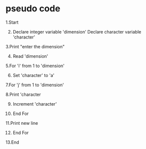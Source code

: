 # pseudo code
1.Start

 2. Declare integer variable 'dimension'
  Declare character variable 'character'
  
 3.Print "enter the dimension"

4. Read 'dimension'
  
 5.For 'i' from 1 to 'dimension'
 
 6. Set 'character' to 'a'
      
7.For 'j' from 1 to 'dimension'
    
8.Print 'character
    
9. Increment 'character'
      
10. End For
    
11.Print new line
    
12. End For
  
13.End
